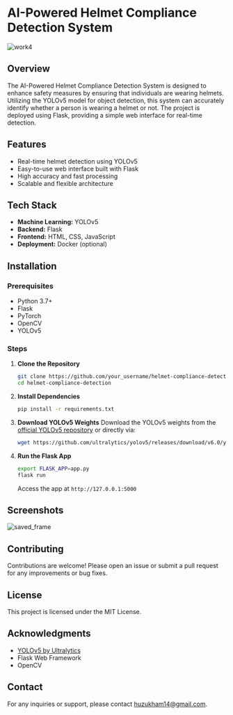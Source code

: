 # AI-Powered Helmet Compliance Detection System

![work4](https://github.com/user-attachments/assets/b78249b9-4cf0-478a-84d7-a8538639e4e0)


## Overview
The AI-Powered Helmet Compliance Detection System is designed to enhance safety measures by ensuring that individuals are wearing helmets. Utilizing the YOLOv5 model for object detection, this system can accurately identify whether a person is wearing a helmet or not. The project is deployed using Flask, providing a simple web interface for real-time detection.

## Features
- Real-time helmet detection using YOLOv5
- Easy-to-use web interface built with Flask
- High accuracy and fast processing
- Scalable and flexible architecture

## Tech Stack
- **Machine Learning:** YOLOv5
- **Backend:** Flask
- **Frontend:** HTML, CSS, JavaScript
- **Deployment:** Docker (optional)

## Installation

### Prerequisites
- Python 3.7+
- Flask
- PyTorch
- OpenCV
- YOLOv5

### Steps
1. **Clone the Repository**
    ```bash
    git clone https://github.com/your_username/helmet-compliance-detection.git
    cd helmet-compliance-detection
    ```

2. **Install Dependencies**
    ```bash
    pip install -r requirements.txt
    ```

3. **Download YOLOv5 Weights**
    Download the YOLOv5 weights from the [official YOLOv5 repository](https://github.com/ultralytics/yolov5) or directly via:
    ```bash
    wget https://github.com/ultralytics/yolov5/releases/download/v6.0/yolov5s.pt -O yolov5s.pt
    ```

4. **Run the Flask App**
    ```bash
    export FLASK_APP=app.py
    flask run
    ```
    Access the app at `http://127.0.0.1:5000`

## Screenshots
![saved_frame](https://github.com/user-attachments/assets/ccfe5dbd-da76-4892-a11f-e28211b3109d)


## Contributing
Contributions are welcome! Please open an issue or submit a pull request for any improvements or bug fixes.

## License
This project is licensed under the MIT License.

## Acknowledgments
- [YOLOv5 by Ultralytics](https://github.com/ultralytics/yolov5)
- Flask Web Framework
- OpenCV

## Contact
For any inquiries or support, please contact [huzukham14@gmail.com](mailto:huzukham14@gmail.com).


